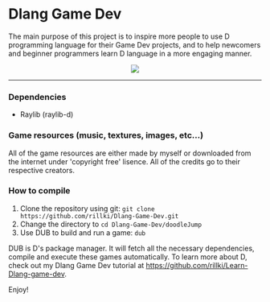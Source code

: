 # Dlang Game Dev

The main purpose of this project is to inspire more people to use D programming language for their Game Dev projects, and to help newcomers and beginner programmers learn D language in a more engaging manner.

<center><img src="img/img.png"></center>

---

### Dependencies
- Raylib (raylib-d)

### Game resources (music, textures, images, etc...)
All of the game resources are either made by myself or downloaded from the internet under 'copyright free' lisence. All of the credits go to their respective creators. 

### How to compile
1. Clone the repository using git: `git clone https://github.com/rillki/Dlang-Game-Dev.git`
2. Change the directory to `cd Dlang-Game-Dev/doodleJump`
3. Use DUB to build and run a game: `dub` 

DUB is D's package manager. It will fetch all the necessary dependencies, compile and execute these games automatically. To learn more about D, check out my Dlang Game Dev tutorial at https://github.com/rillki/Learn-Dlang-game-dev.

Enjoy!
